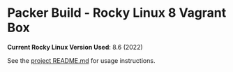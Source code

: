 # Packer Build - Rocky Linux 8 Vagrant Box

**Current Rocky Linux Version Used**: 8.6 (2022)

See the [project README.md](../README.md) for usage instructions.
